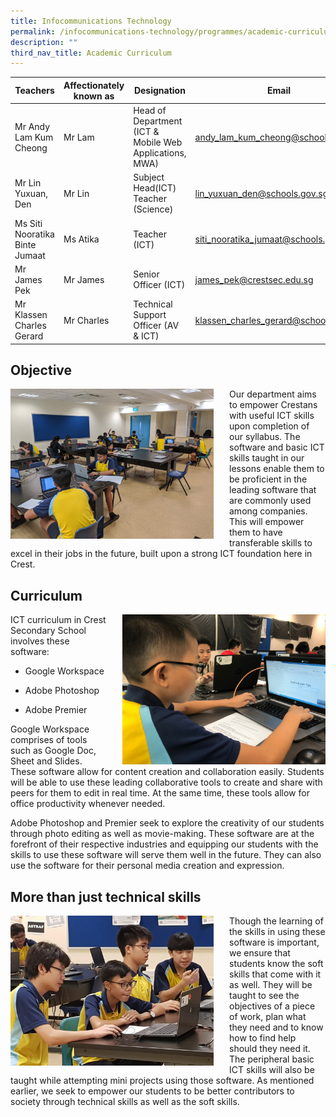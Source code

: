 ```yaml
---
title: Infocommunications Technology
permalink: /infocommunications-technology/programmes/academic-curriculum/permalink/
description: ""
third_nav_title: Academic Curriculum
---
```

| Teachers | Affectionately<br>known as | Designation | Email |
|---|---|---|---|
| Mr Andy Lam Kum Cheong | Mr Lam | Head of Department<br>(ICT & Mobile Web Applications, MWA) | andy_lam_kum_cheong@schools.gov.sg |
| Mr Lin Yuxuan, Den | Mr Lin | Subject Head(ICT)<br>Teacher (Science) | lin_yuxuan_den@schools.gov.sg |
| Ms Siti Nooratika Binte Jumaat | Ms Atika | Teacher (ICT) | siti_nooratika_jumaat@schools.gov.sg |
| Mr James Pek | Mr James | Senior Officer (ICT) | james_pek@crestsec.edu.sg |
| Mr Klassen Charles Gerard | Mr Charles | Technical Support Officer (AV & ICT) | klassen_charles_gerard@schools.gov.sg |


Objective
---------

<img src="/images/ict1.jpg" style="width:325px;height:240px;margin-right:25px;" align = "left">Our department aims to empower Crestans with useful ICT skills upon completion of our syllabus. The software and basic ICT skills taught in our lessons enable them to be proficient in the leading software that are commonly used among companies. This will empower them to have transferable skills to excel in their jobs in the future, built upon a strong ICT foundation here in Crest.

  

Curriculum
----------

<img src="/images/ict2.jpeg" style="width:325px;height:240px;margin-left:25px;" align = "right">ICT curriculum in Crest Secondary School involves these software:

* Google Workspace

* Adobe Photoshop

* Adobe Premier

Google Workspace comprises of tools such as Google Doc, Sheet and Slides. These software allow for content creation and collaboration easily. Students will be able to use these leading collaborative tools to create and share with peers for them to edit in real time. At the same time, these tools allow for office productivity whenever needed.

Adobe Photoshop and Premier seek to explore the creativity of our students through photo editing as well as movie-making. These software are at the forefront of their respective industries and equipping our students with the skills to use these software will serve them well in the future. They can also use the software for their personal media creation and expression.

  

More than just technical skills
-------------------------------

<img src="/images/ict3.jpg" style="width:325px;height:240px;margin-right:25px;" align = "left">Though the learning of the skills in using these software is important, we ensure that students know the soft skills that come with it as well. They will be taught to see the objectives of a piece of work, plan what they need and to know how to find help should they need it. The peripheral basic ICT skills will also be taught while attempting mini projects using those software. As mentioned earlier, we seek to empower our students to be better contributors to society through technical skills as well as the soft skills.